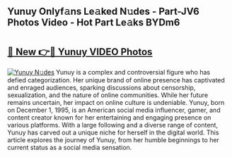 ## Yunuy Onlyf𝚊ns Le𝚊ked N𝚞des - Part-JV6 Photos Video - Hot Part Le𝚊ks BYDm6

# <h2><a href="http://ab83612.deff.icu/?id=Yunuy">🔗 New 👉🔴 Yunuy VIDEO Photos</a></h2>

[![Yunuy N𝚞des](https://i.imgur.com/rIISA9y.gif)](http://ab83612.deff.icu/?id=Yunuy)
Yunuy is a complex and controversial figure who has defied categorization. Her unique brand of online presence has captivated and enraged audiences, sparking discussions about censorship, sexualization, and the nature of online communities. While her future remains uncertain, her impact on online culture is undeniable. Yunuy, born on December 1, 1995, is an American social media influencer, gamer, and content creator known for her entertaining and engaging presence on various platforms. With a large following and a diverse range of content, Yunuy has carved out a unique niche for herself in the digital world. This article explores the journey of Yunuy, from her humble beginnings to her current status as a social media sensation.
